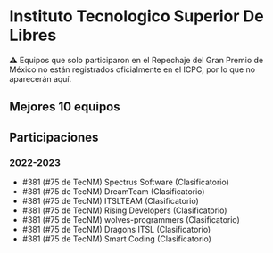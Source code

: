 # Instituto Tecnologico Superior De Libres

:warning: Equipos que solo participaron en el Repechaje del Gran Premio de México no están registrados oficialmente en el ICPC, por lo que no aparecerán aquí.

## Mejores 10 equipos


## Participaciones

### 2022-2023

- #381 (#75 de TecNM) Spectrus Software (Clasificatorio)
- #381 (#75 de TecNM) DreamTeam (Clasificatorio)
- #381 (#75 de TecNM) ITSLTEAM (Clasificatorio)
- #381 (#75 de TecNM) Rising Developers (Clasificatorio)
- #381 (#75 de TecNM) wolves-programmers (Clasificatorio)
- #381 (#75 de TecNM) Dragons ITSL (Clasificatorio)
- #381 (#75 de TecNM) Smart Coding (Clasificatorio)



